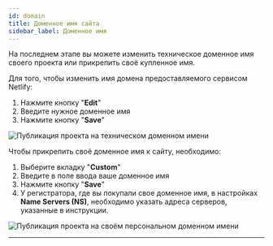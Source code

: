 ```yaml
---
id: domain
title: Доменное имя сайта
sidebar_label: Доменное имя
---
```


На последнем этапе вы можете изменить техническое доменное имя своего проекта или прикрепить своё купленное имя.

Для того, чтобы изменить имя домена предоставляемого сервисом Netlify:

1. Нажмите кнопку "**Edit**"
2. Введите нужное доменное имя
3. Нажмите кнопку "**Save**"

![Публикация проекта на техническом доменном имени](/scr/publication-domain-technical.png)

Чтобы прикрепить своё доменное имя к сайту, необходимо:

1. Выберите вкладку "**Custom**"
2. Введите в поле ввода ваше доменное имя
3. Нажмите кнопку "**Save**"
4. У регистратора, где вы покупали свое доменное имя, в настройках **Name Servers (NS)**, необходимо указать адреса серверов, указанные в инструкции.

![Публикация проекта на своём персональном доменном имени](/scr/publication-domain-custom.png)

---
